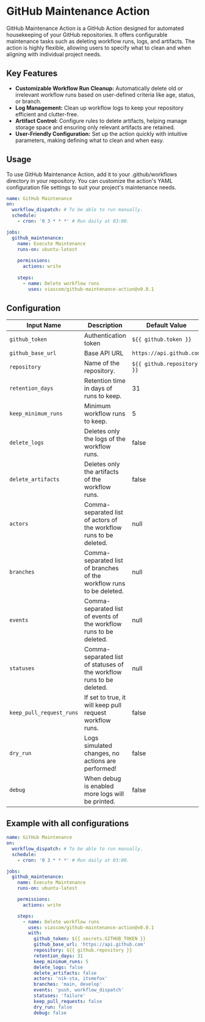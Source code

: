 # GitHub Maintenance Action

GitHub Maintenance Action is a GitHub Action designed for automated housekeeping of your GitHub repositories. It offers
configurable maintenance tasks such as deleting workflow runs, logs, and artifacts. The action is highly flexible,
allowing users to specify what to clean and when aligning with individual project needs.

## Key Features

* __Customizable Workflow Run Cleanup:__ Automatically delete old or irrelevant workflow runs based on user-defined criteria like age, status, or branch.
* __Log Management:__ Clean up workflow logs to keep your repository efficient and clutter-free.
* __Artifact Control:__ Configure rules to delete artifacts, helping manage storage space and ensuring only relevant artifacts are retained.
* __User-Friendly Configuration:__ Set up the action quickly with intuitive parameters, making defining what to clean and when easy.

## Usage

To use GitHub Maintenance Action, add it to your .github/workflows directory in your repository. You can customize the
action's YAML configuration file settings to suit your project's maintenance needs.

```yaml
name: GitHub Maintenance
on:
  workflow_dispatch: # To be able to run manually.
  schedule:
    - cron: '0 3 * * *' # Run daily at 03:00.

jobs:
  github_maintenance:
    name: Execute Maintenance
    runs-on: ubuntu-latest
    
    permissions:
      actions: write
      
    steps:
      - name: Delete workflow runs
        uses: viascom/github-maintenance-action@v0.0.1
```

## Configuration

| Input Name               | Description                                                          | Default Value              |
|--------------------------|----------------------------------------------------------------------|----------------------------|
| `github_token`           | Authentication token                                                 | `${{ github.token }}`      |
| `github_base_url`        | Base API URL                                                         | `https://api.github.com`   |
| `repository`             | Name of the repository.                                              | `${{ github.repository }}` |
| `retention_days`         | Retention time in days of runs to keep.                              | 31                         |
| `keep_minimum_runs`      | Minimum workflow runs to keep.                                       | 5                          |
| `delete_logs`            | Deletes only the logs of the workflow runs.                          | false                      |
| `delete_artifacts`       | Deletes only the artifacts of the workflow runs.                     | false                      |
| `actors`                 | Comma-separated list of actors of the workflow runs to be deleted.   | null                       |
| `branches`               | Comma-separated list of branches of the workflow runs to be deleted. | null                       |
| `events`                 | Comma-separated list of events of the workflow runs to be deleted.   | null                       |
| `statuses`               | Comma-separated list of statuses of the workflow runs to be deleted. | null                       |
| `keep_pull_request_runs` | If set to true, it will keep pull request workflow runs.             | false                      |
| `dry_run`                | Logs simulated changes, no actions are performed!                    | false                      |
| `debug`                  | When debug is enabled more logs will be printed.                     | false                      |

## Example with all configurations

```yaml
name: GitHub Maintenance
on:
  workflow_dispatch: # To be able to run manually.
  schedule:
    - cron: '0 3 * * *' # Run daily at 03:00.

jobs:
  github_maintenance:
    name: Execute Maintenance
    runs-on: ubuntu-latest

    permissions:
      actions: write

    steps:
      - name: Delete workflow runs
        uses: viascom/github-maintenance-action@v0.0.1
        with:
          github_token: ${{ secrets.GITHUB_TOKEN }}
          github_base_url: 'https://api.github.com'
          repository: ${{ github.repository }}
          retention_days: 31
          keep_minimum_runs: 5
          delete_logs: false
          delete_artifacts: false
          actors: 'nik-sta, itsmefox'
          branches: 'main, develop'
          events: 'push, workflow_dispatch'
          statuses: 'failure'
          keep_pull_requests: false
          dry_run: false
          debug: false
```